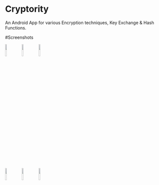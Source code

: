 # Cryptority

An Android App for various Encryption techniques, Key Exchange & Hash Functions.



#Screenshots

<img src="https://i.imgur.com/aH0LVpI.jpg" width=10%>  <img src="https://i.imgur.com/RIxk7Sn.jpg" width=10%> <img src="https://i.imgur.com/fk02T3h.jpg" width=10%>


<img src="https://i.imgur.com/n0v8PsR.jpg" width=10%> <img src="https://i.imgur.com/EyOKxmt.jpg" width=10%> <img src="https://i.imgur.com/ovQYUXn.jpg" width=10%>


